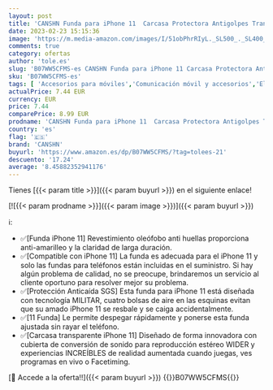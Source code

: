 ```yaml
---
layout: post
title: 'CANSHN Funda para iPhone 11  Carcasa Protectora Antigolpes Transparente con Parachoques de TPU Suave Flexible [Slim Delgada] Anti-Choques Compatible para Apple iPhone 11 6 1” - Transparente'
date: 2023-02-23 15:15:36
image: 'https://m.media-amazon.com/images/I/51obPhrRIyL._SL500_._SL400_.jpg'
comments: true
category: ofertas
author: 'tole.es'
slug: 'B07WW5CFMS-es CANSHN Funda para iPhone 11 Carcasa Protectora Antigolpes...'
sku: 'B07WW5CFMS-es'
tags: [ 'Accesorios para móviles','Comunicación móvil y accesorios','Electrónica','Fundas y carcasas para teléfonos móviles','apple','canshn','iphone','🇪🇸', ]
actualPrice: 7.44 EUR
currency: EUR
price: 7.44
comparePrice: 8.99 EUR
prodname: 'CANSHN Funda para iPhone 11  Carcasa Protectora Antigolpes Transparente con Parachoques de TPU Suave Flexible [Slim Delgada] Anti-Choques Compatible para Apple iPhone 11 6 1” - Transparente'
country: 'es'
flag: '🇪🇸'
brand: 'CANSHN'
buyurl: 'https://www.amazon.es/dp/B07WW5CFMS/?tag=tolees-21'
descuento: '17.24'
average: '8.45882352941176'
---
```


Tienes [{{< param title >}}]({{< param buyurl >}}) en el siguiente enlace!

[![{{< param prodname >}}]({{< param image >}})]({{< param buyurl >}})

ℹ️:

- ✅[Funda iPhone 11] Revestimiento oleófobo anti huellas proporciona anti-amarilleo y la claridad de larga duración.
- ✅[Compatible con iPhone 11] La funda es adecuada para el iPhone 11 y solo las fundas para teléfonos están incluidas en el suministro. Si hay algún problema de calidad, no se preocupe, brindaremos un servicio al cliente oportuno para resolver mejor su problema.
- ✅[Protección Anticaída SGS] Esta funda para iPhone 11 está diseñada con tecnología MILITAR, cuatro bolsas de aire en las esquinas evitan que su amado iPhone 11 se resbale y se caiga accidentalmente.
- ✅[11 Funda] Le permite despegar rápidamente y ponerse esta funda ajustada sin rayar el teléfono.
- ✅[Carcasa transparente iPhone 11] Diseñado de forma innovadora con cubierta de conversión de sonido para reproducción estéreo WIDER y experiencias INCREÍBLES de realidad aumentada cuando juegas, ves programas en vivo o Facetiming.

[🛒 Accede a la oferta!!]({{< param buyurl >}})
{{<world>}}B07WW5CFMS{{</world>}}
